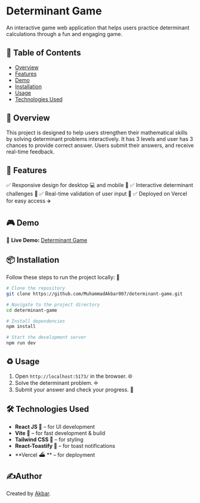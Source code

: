 # Determinant Game

An interactive game web application that helps users practice determinant calculations through a fun and engaging game.

## 📖 Table of Contents

- [Overview](#overview)
- [Features](#features)
- [Demo](#demo)
- [Installation](#installation)
- [Usage](#usage)
- [Technologies Used](#technologies-used)

## 🌆 Overview

This project is designed to help users strengthen their mathematical skills by solving determinant problems interactively.
It has 3 levels and user has 3 chances to provide correct answer. Users submit their answers, and receive real-time feedback.

## 🚀 Features

✅ Responsive design for desktop 💻 and mobile 📱
✅ Interactive determinant challenges 🎯
✅ Real-time validation of user input 🔢
✅ Deployed on Vercel for easy access ✈️

## 🎮 Demo

🔗 **Live Demo:** [Determinant Game](https://determinant-game.vercel.app/)

## 📦 Installation

Follow these steps to run the project locally: 📍

```sh
# Clone the repository
git clone https://github.com/MuhammadAkbar007/determinant-game.git

# Navigate to the project directory
cd determinant-game

# Install dependencies
npm install

# Start the development server
npm run dev
```

## ♻️ Usage

1. Open `http://localhost:5173/` in the browser. 🌐
2. Solve the determinant problem. ➗
3. Submit your answer and check your progress. 🏁

## 🛠 Technologies Used

- **React JS 🚀** – for UI development
- **Vite 🚦** – for fast development & build
- **Tailwind CSS 💨** – for styling
- **React-Toastify 🥂** – for toast notifications
- **Vercel ⛴ ** – for deployment

## ✍️Author
Created by [Akbar](https://github.com/MuhammadAkbar007).
